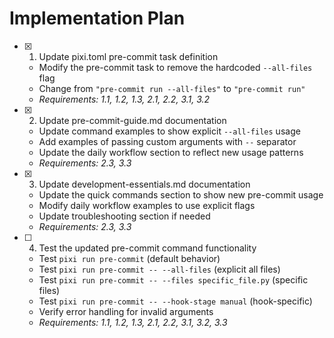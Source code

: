 # Implementation Plan

- [x] 1. Update pixi.toml pre-commit task definition
  - Modify the pre-commit task to remove the hardcoded `--all-files` flag
  - Change from `"pre-commit run --all-files"` to `"pre-commit run"`
  - _Requirements: 1.1, 1.2, 1.3, 2.1, 2.2, 3.1, 3.2_

- [x] 2. Update pre-commit-guide.md documentation
  - Update command examples to show explicit `--all-files` usage
  - Add examples of passing custom arguments with `--` separator
  - Update the daily workflow section to reflect new usage patterns
  - _Requirements: 2.3, 3.3_

- [x] 3. Update development-essentials.md documentation
  - Update the quick commands section to show new pre-commit usage
  - Modify daily workflow examples to use explicit flags
  - Update troubleshooting section if needed
  - _Requirements: 2.3, 3.3_

- [ ] 4. Test the updated pre-commit command functionality
  - Test `pixi run pre-commit` (default behavior)
  - Test `pixi run pre-commit -- --all-files` (explicit all files)
  - Test `pixi run pre-commit -- --files specific_file.py` (specific files)
  - Test `pixi run pre-commit -- --hook-stage manual` (hook-specific)
  - Verify error handling for invalid arguments
  - _Requirements: 1.1, 1.2, 1.3, 2.1, 2.2, 3.1, 3.2, 3.3_

